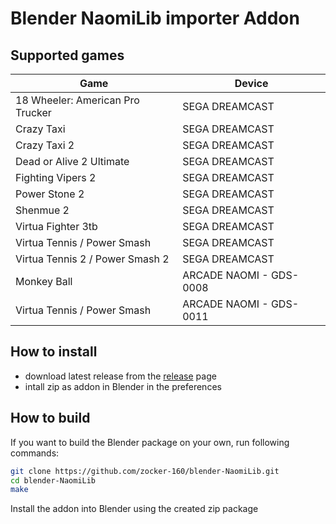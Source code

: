 # Blender NaomiLib importer Addon

## Supported games

| Game                             | Device                  |
| -------------------------------- | ----------------------- |
| 18 Wheeler: American Pro Trucker | SEGA DREAMCAST          |
| Crazy Taxi                       | SEGA DREAMCAST          |
| Crazy Taxi 2                     | SEGA DREAMCAST          |
| Dead or Alive 2 Ultimate         | SEGA DREAMCAST          |
| Fighting Vipers 2                | SEGA DREAMCAST          |
| Power Stone 2                    | SEGA DREAMCAST          |
| Shenmue 2                        | SEGA DREAMCAST          |
| Virtua Fighter 3tb               | SEGA DREAMCAST          |
| Virtua Tennis / Power Smash      | SEGA DREAMCAST          |
| Virtua Tennis 2 / Power Smash 2  | SEGA DREAMCAST          |
| Monkey Ball                      | ARCADE NAOMI - GDS-0008 |
| Virtua Tennis / Power Smash      | ARCADE NAOMI - GDS-0011 |





## How to install

- download latest release from the [release](https://github.com/zocker-160/blender-NaomiLib/releases) page
- intall zip as addon in Blender in the preferences

## How to build

If you want to build the Blender package on your own, run following commands:

```bash
git clone https://github.com/zocker-160/blender-NaomiLib.git
cd blender-NaomiLib
make
```

Install the addon into Blender using the created zip package
